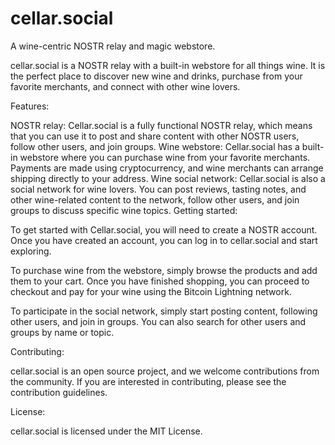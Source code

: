 # cellar.social
A wine-centric NOSTR relay and magic webstore.



cellar.social is a NOSTR relay with a built-in webstore for all things wine. It is the perfect place to discover new wine and drinks, purchase from your favorite merchants, and connect with other wine lovers.

Features:

NOSTR relay: Cellar.social is a fully functional NOSTR relay, which means that you can use it to post and share content with other NOSTR users, follow other users, and join groups.
Wine webstore: Cellar.social has a built-in webstore where you can purchase wine from your favorite merchants. Payments are made using cryptocurrency, and wine merchants can arrange shipping directly to your address.
Wine social network: Cellar.social is also a social network for wine lovers. You can post reviews, tasting notes, and other wine-related content to the network, follow other users, and join groups to discuss specific wine topics.
Getting started:

To get started with Cellar.social, you will need to create a NOSTR account. Once you have created an account, you can log in to cellar.social and start exploring.

To purchase wine from the webstore, simply browse the products and add them to your cart. Once you have finished shopping, you can proceed to checkout and pay for your wine using the Bitcoin Lightning network.

To participate in the social network, simply start posting content, following other users, and join in groups. You can also search for other users and groups by name or topic.

Contributing:

cellar.social is an open source project, and we welcome contributions from the community. If you are interested in contributing, please see the contribution guidelines.

License:

cellar.social is licensed under the MIT License.

